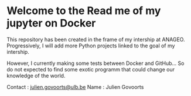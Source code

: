 # Welcome to the Read me of my jupyter on Docker
This repository has been created in the frame of my intership at ANAGEO. Progressively, I will add more Python projects linked to the goal of my intership.

However, I currently making some tests between Docker and GitHub... So do not expected to find some exotic programm that could change our knowledge of the world.

Contact : julien.govoorts@ulb.be
Name : Julien Govoorts
